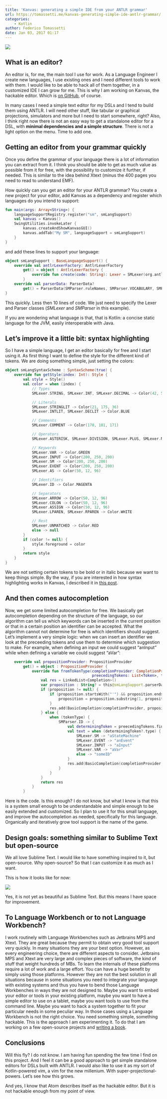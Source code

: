 ```yaml
---
title: 'Kanvas: generating a simple IDE from your ANTLR grammar'
url: https://tomassetti.me/kanvas-generating-simple-ide-antlr-grammar/
categories:
    - Kotlin
author: Federico Tomassetti
date: Jan 03, 2017 01:17
---
```

![](https://i0.wp.com/tomassetti.me/wp-content/uploads/2017/01/Kanvas-1.png?resize=1024%2C768)

## What is an editor?

An editor is, for me, the main tool I use for work. As a Language Engineer I create new languages, I use existing ones and I need different tools to work with them. I would like to be able to hack all of them together, in a customized IDE I can grow for me. This is why I am working on Kanvas, the hackable editor. Which is [on GitHub](https://github.com/ftomassetti/kanvas), of course.

In many cases I need a simple text editor for my DSLs and I tend to build them using ANTLR. I will need other stuff, like tabular or graphical projections, simulators and more but I need to start somewhere, right? Also, I think right now there is not an easy way to get a standalone editor for a DSL, with **minimal dependencies and a simple structure**. There is not a light option on the menu. Time to add one.

## Getting an editor from your grammar quickly

Once you define the grammar of your language there is a lot of information you can extract from it. I think you should be able to get as much value as possible from it for free, with the possibility to customize it further, if needed. This is similar to the idea behind Xtext (minus the 400 pages you need to read to understand EMF).

How quickly can you get an editor for your ANTLR grammar? You create a new project for your editor, add Kanvas as a dependency and register which languages do you intend to support:

```kotlin
fun main(args: Array<String>) {
    languageSupportRegistry.register("sm", smLangSupport)
    val kanvas = Kanvas()
    SwingUtilities.invokeLater {
        kanvas.createAndShowKanvasGUI()
        kanvas.addTab("My SM", languageSupport = smLangSupport)
    }
}
```

and add these lines to support your language:

```kotlin
object smLangSupport : BaseLanguageSupport() {
    override val antlrLexerFactory: AntlrLexerFactory
        get() = object : AntlrLexerFactory {
            override fun create(code: String): Lexer = SMLexer(org.antlr.v4.runtime.ANTLRInputStream(code))
        }
    override val parserData: ParserData?
        get() = ParserData(SMParser.ruleNames, SMParser.VOCABULARY, SMParser._ATN)
}
```

This quickly. Less then 10 lines of code. We just need to specify the Lexer and Parser classes (_SMLexer_ and _SMParser_ in this example).

If you are wondering what language is that, that is Kotlin: a concise static language for the JVM, easily interoperable with Java.

## Let’s improve it a little bit: syntax highlighting

So I have a simple language, I get an editor basically for free and I start using it. As first thing I want to define the style for the different kind of tokens. We are doing something simple, just setting the colors:

```kotlin
object smLangSyntaxScheme : SyntaxScheme(true) {
    override fun getStyle(index: Int): Style {
        val style = Style()
        val color = when (index) {
            // Types
            SMLexer.STRING, SMLexer.INT, SMLexer.DECIMAL -> Color(42, 53, 114)

            // Literals
            SMLexer.STRINGLIT -> Color(21, 175, 36)
            SMLexer.INTLIT, SMLexer.DECLIT -> Color.BLUE

            // Comments
            SMLexer.COMMENT -> Color(170, 181, 171)

            // Operators
            SMLexer.ASTERISK, SMLexer.DIVISION, SMLexer.PLUS, SMLexer.MINUS -> Color.WHITE

            // Keywords
            SMLexer.VAR -> Color.GREEN
            SMLexer.INPUT -> Color(200, 250, 200)
            SMLexer.SM -> Color(200, 250, 200)
            SMLexer.EVENT -> Color(200, 250, 200)
            SMLexer.AS -> Color(50, 12, 96)

            // Identifiers
            SMLexer.ID -> Color.MAGENTA

            // Separators
            SMLexer.ARROW -> Color(50, 12, 96)
            SMLexer.COLON -> Color(50, 12, 96)
            SMLexer.ASSIGN -> Color(50, 12, 96)
            SMLexer.LPAREN, SMLexer.RPAREN -> Color.WHITE

            // Rest
            SMLexer.UNMATCHED -> Color.RED
            else -> null
        }
        if (color != null) {
            style.foreground = color
        }
        return style
    }
}
```

We are not setting certain tokens to be bold or in italic because we want to keep things simple. By the way, if you are interested in how syntax highlighting works in Kanvas, I described it in [this post](https://tomassetti.me/how-to-create-an-editor-with-syntax-highlighting-dsl/).

## And then comes autocompletion

Now, we get some limited autocompletion for free. We basically get autocompletion depending on the structure of the language, so our algorithm can tell us which keywords can be inserted in the current position or that in a certain position an identifier can be accepted. What the algorithm cannot not determine for free is which identifiers should suggest. Let’s implement a very simple logic: when we can insert an identifier we look at the preceeding tokens and use them to determine which suggestion to make. For example, when defining an input we could suggest “anInput” while when defining a variable we could suggest “aVar”:

```kotlin
    override val propositionProvider: PropositionProvider
        get() = object : PropositionProvider {
            override fun fromTokenType(completionProvider: CompletionProvider,
                                       preecedingTokens: List<Token>, tokenType: Int): List<Completion> {
                val res = LinkedList<Completion>()
                var proposition : String? = this@smLangSupport.parserData!!.vocabulary.getLiteralName(tokenType)
                if (proposition != null) {
                    if (proposition.startsWith("'") && proposition.endsWith("'")) {
                        proposition = proposition.substring(1, proposition.length - 1)
                    }
                    res.add(BasicCompletion(completionProvider, proposition))
                } else {
                    when (tokenType) {
                        SMParser.ID -> {
                            val determiningToken = preecedingTokens.findLast { setOf(SMLexer.SM, SMLexer.VAR, SMLexer.EVENT, SMLexer.INPUT).contains(it.type) }
                            val text = when (determiningToken?.type) {
                                SMLexer.SM -> "aStateMachine"
                                SMLexer.EVENT -> "anEvent"
                                SMLexer.INPUT -> "aInput"
                                SMLexer.VAR -> "aVar"
                                else -> "someID"
                            }
                            res.add(BasicCompletion(completionProvider, text))
                        }
                    }
                }
                return res
            }
        }
```

Here is the code. Is this enough? I do not know, but what I know is that this is a system small enough to be understandable and simple enough to be easily extended and customized. So I plan to use it for this small language, and improve the autocompletion as needed, specifically for this language. Organically and iteratively grow tool support is the name of the game.

## Design goals: something similar to Sublime Text but open-source

We all love Sublime Text. I would like to have something inspired to it, but open-source. Why open-source? So that I can customize it as much as I want.

This is how it looks like for now:

![](https://i1.wp.com/tomassetti.me/wp-content/uploads/2017/01/Kanvas_550.png?resize=500%2C500)

Yes, it is not yet as beautiful as Sublime Text. But this means I have space for improvement.

## To Language Workbench or to not Language Workbench?

I work routinely with Language Workbenches such as Jetbrains MPS and Xtext. They are great because they permit to obtain very good tool support very quickly. In many situations they are your best option. However, as every engineering choice, there are different aspects to consider. Jetbrains MPS and Xtext are very large and complex pieces of software, the kind of stuff that weight hundreds of MBs. To learn the internals of these platforms require a lot of work and a large effort. You can have a huge benefit by simply using those platforms. However they are not the best solution in all situations because in some situations you need to integrate your language with existing systems and thus you have to bend those Language Workbenches in ways they are not designed to. Maybe you want to embed your editor or tools in your existing platform, maybe you want to have a simple editor to use on a tablet, maybe you want tools to use from the command line. Maybe you want to hack a system together to fit your particular needs in some peculiar way. In those cases using a Language Workbench is not the right choice. You need something simple, something hackable. This is the approach I am experimenting it. To do that I am working on a few open-source projects and [writing a book](https://leanpub.com/create_languages).

## Conclusions

Will this fly? I do not know. I am having fun spending the few time I find on this project. And I feel it can be a good approach to get simple standalone editors for DSLs built with ANTLR. I would also like to use it as my sort of Kotlin-powered vim, a vim for the new millenium. With super-projectional-powers. Let’s see how this grows.

And yes, I know that Atom describes itself as the hackable editor. But it is not hackable enough from my point of view.
